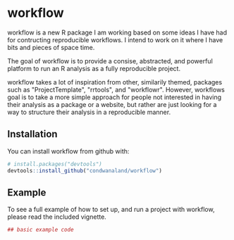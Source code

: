# workflow

workflow is a new R package I am working based on some ideas I have had for contructing reproducible workflows. I intend to work on it where I have bits and pieces of space time.

The goal of workflow is to provide a consise, abstracted, and powerful platform to run an R analysis as a fully reproducible project.

workflow takes a lot of inspiration from other, similarily themed, packages such as "ProjectTemplate", "rrtools", and "workflowr". However, workflows goal is to take a more simple approach for people not interested in having their analysis as a package or a website, but rather are just looking for a way to structure their analysis in a reproducible manner. 

## Installation

You can install workflow from github with:


``` r
# install.packages("devtools")
devtools::install_github("condwanaland/workflow")
```

## Example

To see a full example of how to set up, and run a project with workflow, please read the included vignette.

``` r
## basic example code
```
